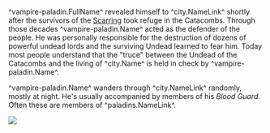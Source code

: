 ^vampire-paladin.FullName^ revealed himself to ^city.NameLink^ shortly after the survivors of the [Scarring](.\scarred-worl.md) took refuge in the Catacombs. Through those decades ^vampire-paladin.Name^ acted as the defender of the people. He was personally responsible for the destruction of dozens of powerful undead lords and the surviving Undead learned to fear him. Today most people understand that the "truce" between the Undead of the Catacombs and the living of ^city.Name^ is held in check by ^vampire-paladin.Name^.

^vampire-paladin.Name^ wanders through ^city.NameLink^ randomly, mostly at night. He's usually accompanied by members of his *Blood Guard*. Often these are members of ^paladins.NameLink^.

![](../images/lord-roth.jpg)